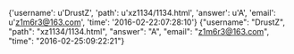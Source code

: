 {'username': u'DrustZ', 'path': u'xz1134/1134.html', 'answer': u'A', 'email': u'z1m6r3@163.com', 'time': '2016-02-22:07:28:10'}
{"username": "DrustZ", "path": "xz1134/1134.html", "answer": "A", "email": "z1m6r3@163.com", "time": "2016-02-25:09:22:21"}